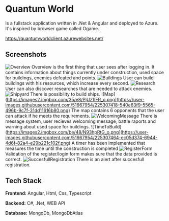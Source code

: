 
# Quantum World

Is a fullstack application written in .Net & Angular and deployed to Azure. It's inspired by browser game called Ogame.

https://quantumworldclient.azurewebsites.net/


## Screenshots

![Overview](https://user-images.githubusercontent.com/51667954/225307430-01c3235b-709e-4eb6-906e-f31dec28ce67.png)
Overview is the first thing that user sees after logging in. It contains information about things currently under construction, used space for buildings, enemies defeated and points.
![Buildings](https://user-images.githubusercontent.com/51667954/225307405-50020e8d-7e85-4317-be89-037aad5c6dc9.png)
User can build buildings with his resources, which increase every second.
![Research](https://user-images.githubusercontent.com/51667954/225307448-91bb3b1e-3ef7-4f27-98aa-dd692e403d46.png)
User can also discover researches that are needed to attack enemies.
![Shipyard](https://user-images.githubusercontent.com/51667954/225307454-4972d50c-20e8-4428-b4cd-8c0597c2bc4f.png)
There is possibility to build ships.
![Map](https://images2.imgbox.com/35/e8/PjUz1IFR_o.png](https://user-images.githubusercontent.com/51667954/225307418-540e63f9-5565-496b-9c7f-31dd11616b80.png)
The map contains 6 opponents that the user can attack if he meets the requirements.
![WelcomingMessage](https://user-images.githubusercontent.com/51667954/225307467-26e3c1ca-fea5-4f28-95bd-b769669eb96c.png)
There is message system, user recieves welcoming message, battle raports and warning about used space for buildings.
![TimeToBuild](https://images2.imgbox.com/be/48/N93hpRtG_o.png](https://user-images.githubusercontent.com/51667954/225307464-ec05d374-6944-4d6f-82a4-e29b221c102f.png)
A timer has been implemented that measures the time until the construction is completed
![RegisterForm](https://user-images.githubusercontent.com/51667954/225307446-a62bc037-51e4-4c73-b1dc-e2d508994064.png)
Validation of the register/login form makes sure that the data provided is correct.
![SuccesfullRegistration](https://user-images.githubusercontent.com/51667954/225307461-465d0eb0-711d-40f0-adc2-ebe9c21828dd.png)
There is an alert after succesfull registration.



## Tech Stack

**Frontend:** Angular, Html, Css, Typescript

**Backend:** C#, .Net, WEB API

**Database:** MongoDb, MongoDbAtlas

